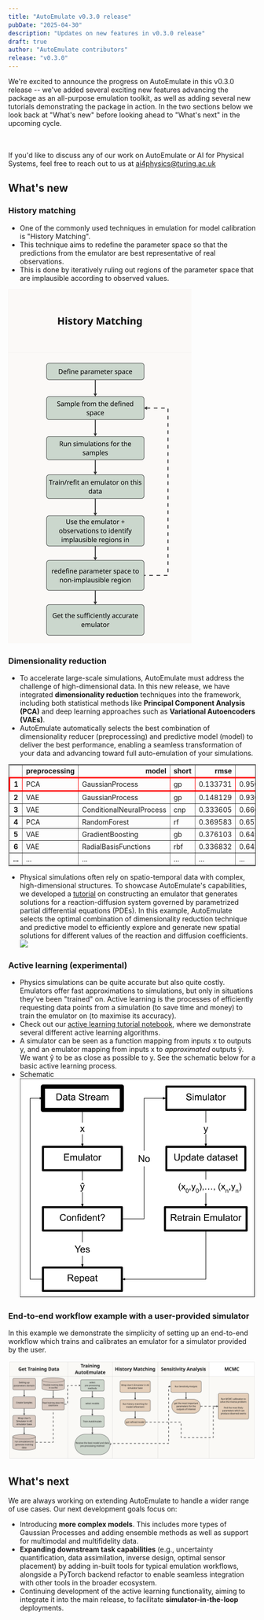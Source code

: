 ```yaml
---
title: "AutoEmulate v0.3.0 release"
pubDate: "2025-04-30"
description: "Updates on new features in v0.3.0 release"
draft: true
author: "AutoEmulate contributors"
release: "v0.3.0"
---
```


We're excited to announce the progress on AutoEmulate in this v0.3.0 release -- we've added several exciting new features advancing the package as an all-purpose emulation toolkit, as well as adding several new tutorials demonstrating the package in action. In the two sections below we look back at "What's new" before looking ahead to "What's next" in the upcoming cycle.

<br/><br/>
If you'd like to discuss any of our work on AutoEmulate or AI for Physical Systems, feel free to reach out to us at ai4physics@turing.ac.uk

## What's new

### History matching
- One of the commonly used techniques in emulation for model calibration is "History Matching". 
- This technique aims to redefine the parameter space so that the predictions from the emulator are best representative of real observations.
- This is done by iteratively ruling out regions of the parameter space that are implausible according to observed values.

![](https://raw.githubusercontent.com/alan-turing-institute/autoemulate/99d32b3d5a1d353c1f9711c3400ad1ba528ccc62/misc/history_matching_workflow.png)



### Dimensionality reduction
- To accelerate large-scale simulations, AutoEmulate must address the challenge of high-dimensional data. In this new release, we have integrated **dimensionality reduction** techniques into the framework, including both statistical methods like **Principal Component Analysis (PCA)** and deep learning approaches such as **Variational Autoencoders (VAEs)**.
- AutoEmulate automatically selects the best combination of dimensionality reducer (preprocessing) and predictive model (model) to deliver the best performance, enabling a seamless transformation of your data and advancing toward full auto-emulation of your simulations.
<table border="1" class="dataframe">
      <thead>
        <tr style="text-align: right;">
          <th></th>
          <th>preprocessing</th>
          <th>model</th>
          <th>short</th>
          <th>rmse</th>
          <th>r2</th>
        </tr>
      </thead>
      <tbody>
        <tr style="border: 3px solid red;">
          <th>1</th>
          <td>PCA</td>
          <td>GaussianProcess</td>
          <td>gp</td>
          <td>0.133731</td>
          <td>0.950240</td>
        </tr>
        <tr>
          <th>2</th>
          <td>VAE</td>
          <td>GaussianProcess</td>
          <td>gp</td>
          <td>0.148129</td>
          <td>0.930782</td>
        </tr>   
        <tr>
          <th>3</th>
          <td>VAE</td>
          <td>ConditionalNeuralProcess</td>
          <td>cnp</td>
          <td>0.333605</td>
          <td>0.666806</td>
        </tr>
        <tr>
          <th>4</th>
          <td>PCA</td>
          <td>RandomForest</td>
          <td>rf</td>
          <td>0.369583</td>
          <td>0.657539</td>
        </tr>
        <tr>
          <th>5</th>
          <td>VAE</td>
          <td>GradientBoosting</td>
          <td>gb</td>
          <td>0.376103</td>
          <td>0.645977</td>
        </tr>
        <tr>
          <th>6</th>
          <td>VAE</td>
          <td>RadialBasisFunctions</td>
          <td>rbf</td>
          <td>0.336832</td>
          <td>0.643328</td>
        </tr>
        <tr>
          <th>...</th>
          <td>...</td>
          <td>...</td>
          <td>...</td>
          <td>...</td>
          <td>...</td>
        </tr>
      </tbody>
    </table>
    
- Physical simulations often rely on spatio-temporal data with complex, high-dimensional structures. To showcase AutoEmulate's capabilities, we developed a [tutorial](https://alan-turing-institute.github.io/autoemulate/tutorials/05_reaction_diffusion.html) on constructing an emulator that generates solutions for a reaction-diffusion system governed by parametrized partial differential equations (PDEs).
In this example, AutoEmulate selects the optimal combination of dimensionality reduction technique and predictive model to efficiently explore and generate new spatial solutions for different values of the reaction and diffusion coefficients.
![](https://raw.githubusercontent.com/alan-turing-institute/autoemulate/Preprocessing/misc/reaction_diffusion_test_param0.gif)

<!-- Check out the [reaction-diffusion tutorial](https://alan-turing-institute.github.io/autoemulate/tutorials/05_reaction_diffusion.html) to see AutoEmulate in action and watch how it predicts complex spatial patterns in real time! -->

### Active learning (experimental)
- Physics simulations can be quite accurate but also quite costly. Emulators offer fast approximations to simulations, but only in situations they've been "trained" on. Active learning is the processes of efficiently requesting data points from a simulation (to save time and money) to train the emulator on (to maximise its accuracy).
- Check out our [active learning tutorial notebook](https://github.com/alan-turing-institute/autoemulate/blob/main/docs/tutorials/04_active_learning.ipynb), where we demonstrate several different active learning algorithms.
- A simulator can be seen as a function mapping from inputs x to outputs y, and an emulator mapping from inputs x to *approximated* outputs &#375;. We want &#375; to be as close as possible to y. See the schematic below for a basic active learning process.
- Schematic ![](https://raw.githubusercontent.com/alan-turing-institute/autoemulate/refs/heads/main/docs/img/sal_schematic.svg)

### End-to-end workflow example with a user-provided simulator

In this example we demonstrate the simplicity of setting up an end-to-end workflow which trains and calibrates an emulator for a simulator provided by the user. 

![](https://raw.githubusercontent.com/alan-turing-institute/autoemulate/dac07678bc9eefc51ebbcc911a216a1297721f02/misc/workflow.png)


## What's next

We are always working on extending AutoEmulate to handle a wider range of use cases. Our next development goals focus on:
- Introducing **more complex models**. This includes more types of Gaussian Processes and adding ensemble methods as well as support for multimodal and multifidelity data. 
- **Expanding downstream task capabilities** (e.g., uncertainty quantification, data assimilation, inverse design, optimal sensor placement) by adding in-built tools for typical emulation workflows, alongside a PyTorch backend refactor to enable seamless integration with other tools in the broader ecosystem. 
- Continuing development of the active learning functionality, aiming to integrate it into the main release, to facilitate **simulator-in-the-loop** deployments.

